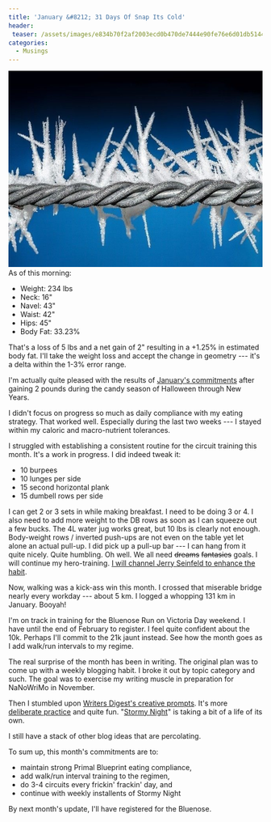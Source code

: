 ```yaml
---
title: 'January &#8212; 31 Days Of Snap Its Cold'
header:
 teaser: /assets/images/e834b70f2af2003ecd0b470de7444e90fe76e6d01db5144292f8c3_640_cold.jpg
categories:
  - Musings
---
```

<img src="/assets/images/e834b70f2af2003ecd0b470de7444e90fe76e6d01db5144292f8c3_640_cold.jpg">As of this morning:

<ul>
  <li>Weight: 234 lbs</li>
  <li>Neck: 16"</li>
  <li>Navel: 43"</li>
  <li>Waist: 42"</li>
  <li>Hips: 45"</li>
  <li>Body Fat: 33.23%</li>
</ul>

That's a loss of 5 lbs and a net gain of 2" resulting in a +1.25% in estimated body fat. I'll take the weight loss and accept the change in geometry --- it's a delta within the 1-3% error range.

I'm actually quite pleased with the results of <a href="http://blog.douglangille.ca/post/39437281774/the-clock-is-running-make-the-most-of-today-time">January's commitments</a> after gaining 2 pounds during the candy season of Halloween through New Years.

I didn't focus on progress so much as daily compliance with my eating strategy. That worked well. Especially during the last two weeks --- I stayed within my caloric and macro-nutrient tolerances.

I struggled with establishing a consistent routine for the circuit training this month. It's a work in progress. I did indeed tweak it:

<ul>
  <li>10 burpees</li>
  <li>10 lunges per side</li>
  <li>15 second horizontal plank</li>
  <li>15 dumbell rows per side</li>
</ul>

I can get 2 or 3 sets in while making breakfast. I need to be doing 3 or 4. I also need to add more weight to the DB rows as soon as I can squeeze out a few bucks. The 4L water jug works great, but 10 lbs is clearly not enough. Body-weight rows / inverted push-ups are not even on the table yet let alone an actual pull-up. I did pick up a pull-up bar --- I can hang from it quite nicely. Quite humbling. Oh well. We all need <span style="text-decoration: line-through;">dreams</span> <span style="text-decoration: line-through;">fantasies</span> goals. I will continue my hero-training. <a href="http://lifehacker.com/281626/jerry-seinfelds-productivity-secret">I will channel Jerry Seinfeld to enhance the habit</a>.

Now, walking was a kick-ass win this month. I crossed that miserable bridge nearly every workday --- about 5 km. I logged a whopping 131 km in January. Booyah!

I'm on track in training for the Bluenose Run on Victoria Day weekend. I have until the end of February to register. I feel quite confident about the 10k. Perhaps I'll commit to the 21k jaunt instead. See how the month goes as I add walk/run intervals to my regime.

The real surprise of the month has been in writing. The original plan was to come up with a weekly blogging habit. I broke it out by topic category and such. The goal was to exercise my writing muscle in preparation for NaNoWriMo in November.

Then I stumbled upon <a href="http://www.writersdigest.com/prompts">Writers Digest's creative prompts</a>. It's more <a href="http://lifehacker.com/5939374/a-better-way-to-practice">deliberate practice</a> and quite fun. "<a href="http://blog.douglangille.ca/tagged/stormy-night/chrono">Stormy Night</a>" is taking a bit of a life of its own.

I still have a stack of other blog ideas that are percolating.

To sum up, this month's commitments are to:

<ul>
  <li>maintain strong Primal Blueprint eating compliance,</li>
  <li>add walk/run interval training to the regimen,</li>
  <li>do 3-4 circuits every frickin' frackin' day, and</li>
  <li>continue with weekly installents of Stormy Night</li>
</ul>

By next month's update, I'll have registered for the Bluenose.